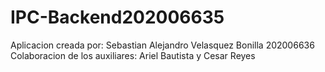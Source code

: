 # IPC-Backend202006635
Aplicacion creada por: Sebastian Alejandro Velasquez Bonilla 202006636
Colaboracion de los auxiliares: Ariel Bautista y Cesar Reyes

